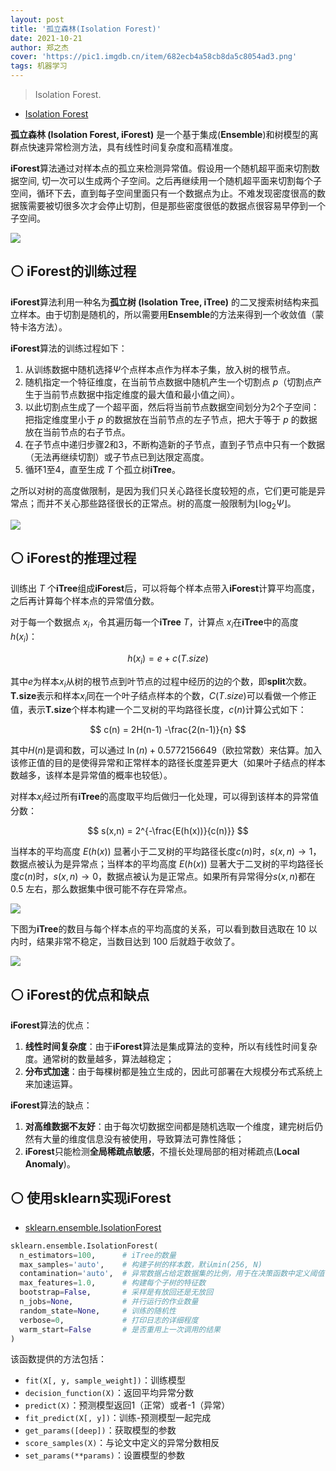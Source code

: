 ```yaml
---
layout: post
title: '孤立森林(Isolation Forest)'
date: 2021-10-21
author: 郑之杰
cover: 'https://pic1.imgdb.cn/item/682ecb4a58cb8da5c8054ad3.png'
tags: 机器学习
---
```


> Isolation Forest.

- [Isolation Forest](https://www.lamda.nju.edu.cn/publication/icdm08b.pdf)


**孤立森林 (Isolation Forest, iForest)** 是一个基于集成(**Ensemble**)和树模型的离群点快速异常检测方法，具有线性时间复杂度和高精准度。

**iForest**算法通过对样本点的孤立来检测异常值。假设用一个随机超平面来切割数据空间, 切一次可以生成两个子空间。之后再继续用一个随机超平面来切割每个子空间，循环下去，直到每子空间里面只有一个数据点为止。不难发现密度很高的数据簇需要被切很多次才会停止切割，但是那些密度很低的数据点很容易早停到一个子空间。

![](https://pic1.imgdb.cn/item/682ed26458cb8da5c80576c2.png)

## ⚪ iForest的训练过程

**iForest**算法利用一种名为**孤立树 (Isolation Tree, iTree)** 的二叉搜索树结构来孤立样本。由于切割是随机的，所以需要用**Ensemble**的方法来得到一个收敛值（蒙特卡洛方法）。

**iForest**算法的训练过程如下：
1. 从训练数据中随机选择$Ψ$个点样本点作为样本子集，放入树的根节点。
2. 随机指定一个特征维度，在当前节点数据中随机产生一个切割点 $p$（切割点产生于当前节点数据中指定维度的最大值和最小值之间）。
3. 以此切割点生成了一个超平面，然后将当前节点数据空间划分为2个子空间：把指定维度里小于 $p$ 的数据放在当前节点的左子节点，把大于等于 $p$ 的数据放在当前节点的右子节点。
4. 在子节点中递归步骤2和3，不断构造新的子节点，直到子节点中只有一个数据（无法再继续切割）或子节点已到达限定高度。
5. 循环1至4，直至生成 $T$ 个孤立树**iTree**。

之所以对树的高度做限制，是因为我们只关心路径长度较短的点，它们更可能是异常点；而并不关心那些路径很长的正常点。树的高度一般限制为$\lfloor \log_2 Ψ \rfloor$。

![](https://pic1.imgdb.cn/item/682ed5ea58cb8da5c8058a84.png)

## ⚪ iForest的推理过程

训练出 $T$ 个**iTree**组成**iForest**后，可以将每个样本点带入**iForest**计算平均高度，之后再计算每个样本点的异常值分数。

对于每一个数据点 $x_i$，令其遍历每一个**iTree** $T$，计算点  $x_i$在**iTree**中的高度 $h(x_i)$：

$$
h(x_i) = e+c(T.size)
$$

其中$e$为样本$x_i$从树的根节点到叶节点的过程中经历的边的个数，即**split**次数。**T.size**表示和样本$x_i$同在一个叶子结点样本的个数，$C(T.size)$可以看做一个修正值，表示**T.size**个样本构建一个二叉树的平均路径长度，$c(n)$计算公式如下：

$$
c(n) = 2H(n-1) -\frac{2(n-1)}{n}
$$

其中$H(n)$是调和数，可以通过 $\ln(n) + 0.5772156649$（欧拉常数）来估算。加入该修正值的目的是使得异常和正常样本的路径长度差异更大（如果叶子结点的样本数越多，该样本是异常值的概率也较低）。

对样本$x_i$经过所有**iTree**的高度取平均后做归一化处理，可以得到该样本的异常值分数：

$$
s(x,n) = 2^{-\frac{E(h(x))}{c(n)}}
$$

当样本的平均高度 $E(h(x))$ 显著小于二叉树的平均路径长度$c(n)$时，$s(x,n) \to 1$，数据点被认为是异常点；当样本的平均高度 $E(h(x))$ 显著大于二叉树的平均路径长度$c(n)$时，$s(x,n) \to 0$，数据点被认为是正常点。如果所有异常得分$s(x,n)$都在 0.5 左右，那么数据集中很可能不存在异常点。

![](https://pic1.imgdb.cn/item/682ed9e958cb8da5c805914e.png)

下图为**iTree**的数目与每个样本点的平均高度的关系，可以看到数目选取在 $10$ 以内时，结果非常不稳定，当数目达到 $100$ 后就趋于收敛了。

![](https://pic1.imgdb.cn/item/682eda8d58cb8da5c805962f.png)

## ⚪ iForest的优点和缺点

**iForest**算法的优点：
1. **线性时间复杂度**：由于**iForest**算法是集成算法的变种，所以有线性时间复杂度。通常树的数量越多，算法越稳定；
2. **分布式加速**：由于每棵树都是独立生成的，因此可部署在大规模分布式系统上来加速运算。

**iForest**算法的缺点：
1. **对高维数据不友好**：由于每次切数据空间都是随机选取一个维度，建完树后仍然有大量的维度信息没有被使用，导致算法可靠性降低；
2. **iForest**只能检测**全局稀疏点敏感**，不擅长处理局部的相对稀疏点(**Local Anomaly**)。

## ⚪ 使用sklearn实现iForest

- [sklearn.ensemble.IsolationForest](https://scikit-learn.org/stable/modules/generated/sklearn.ensemble.IsolationForest.html#sklearn.ensemble.IsolationForest)

```python
sklearn.ensemble.IsolationForest(
  n_estimators=100,      # iTree的数量
  max_samples='auto',    # 构建子树的样本数，默认min(256, N)
  contamination='auto',  # 异常数据占给定数据集的比例，用于在决策函数中定义阈值
  max_features=1.0,      # 构建每个子树的特征数
  bootstrap=False,       # 采样是有放回还是无放回
  n_jobs=None,           # 并行运行的作业数量
  random_state=None,     # 训练的随机性
  verbose=0,             # 打印日志的详细程度
  warm_start=False       # 是否重用上一次调用的结果
)
```

该函数提供的方法包括：
- `fit(X[, y, sample_weight])`：训练模型 
- `decision_function(X)`：返回平均异常分数
- `predict(X)`：预测模型返回1（正常）或者-1（异常）
- `fit_predict(X[, y])`：训练-预测模型一起完成
- `get_params([deep])`：获取模型的参数
- `score_samples(X)`：与论文中定义的异常分数相反
- `set_params(**params)`：设置模型的参数

